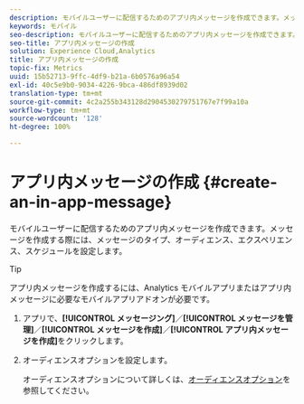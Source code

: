 ```yaml
---
description: モバイルユーザーに配信するためのアプリ内メッセージを作成できます。メッセージを作成する際には、メッセージのタイプ、オーディエンス、エクスペリエンス、スケジュールを設定します。
keywords: モバイル
seo-description: モバイルユーザーに配信するためのアプリ内メッセージを作成できます。メッセージを作成する際には、メッセージのタイプ、オーディエンス、エクスペリエンス、スケジュールを設定します。
seo-title: アプリ内メッセージの作成
solution: Experience Cloud,Analytics
title: アプリ内メッセージの作成
topic-fix: Metrics
uuid: 15b52713-9ffc-4df9-b21a-6b0576a96a54
exl-id: 40c5e9b0-9034-4226-9bca-486df8939d02
translation-type: tm+mt
source-git-commit: 4c2a255b343128d2904530279751767e7f99a10a
workflow-type: tm+mt
source-wordcount: '128'
ht-degree: 100%

---
```


# アプリ内メッセージの作成 {#create-an-in-app-message}

モバイルユーザーに配信するためのアプリ内メッセージを作成できます。メッセージを作成する際には、メッセージのタイプ、オーディエンス、エクスペリエンス、スケジュールを設定します。

>[!TIP]
>
>アプリ内メッセージを作成するには、Analytics モバイルアプリまたはアプリ内メッセージに必要なモバイルアプリアドオンが必要です。

1. アプリで、**[!UICONTROL メッセージング]**／**[!UICONTROL メッセージを管理]**／**[!UICONTROL メッセージを作成]**／**[!UICONTROL アプリ内メッセージを作成]**&#x200B;をクリックします。
1. オーディエンスオプションを設定します。

   オーディエンスオプションについて詳しくは、[オーディエンスオプション](/help/using/in-app-messaging/t-in-app-message/c-audience-in-app-message.md)を参照してください。
